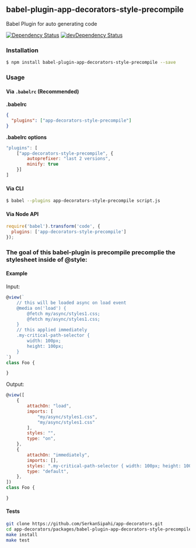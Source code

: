 ## babel-plugin-app-decorators-style-precompile
Babel Plugin for auto generating code

<p>
    <a href="https://david-dm.org/SerkanSipahi/app-decorators?path=packages/babel-plugin-app-decorators-style-precompile"><img src="https://david-dm.org/SerkanSipahi/david.svg" alt="Dependency Status"></a>
    <a href="https://david-dm.org/SerkanSipahi/app-decorators?path=packages/babel-plugin-app-decorators-style-precompile&type=dev"><img src="https://david-dm.org/SerkanSipahi/david/dev-status.svg" alt="devDependency Status"></a>
</p>

### Installation

```sh
$ npm install babel-plugin-app-decorators-style-precompile --save
```

### Usage

#### Via `.babelrc` (Recommended)

**.babelrc**

```json
{
  "plugins": ["app-decorators-style-precompile"]
}
```

**.babelrc options**
```js
"plugins": [
    ["app-decorators-style-precompile", {
        autoprefixer: "last 2 versions",
        minify: true
    }]
]
```

#### Via CLI

```sh
$ babel --plugins app-decorators-style-precompile script.js
```

#### Via Node API

```js
require('babel').transform('code', {
  plugins: ['app-decorators-style-precompile']
});
```

### The goal of this babel-plugin is precompile precomplie the stylesheet inside of @style:

#### Example
Input:
```js
@view(`
    // this will be loaded async on load event
    @media on('load') {
        @fetch my/async/styles1.css;
        @fetch my/async/styles1.css;
    }
    // this applied immediately
    .my-critical-path-selector {
        width: 100px;
        height: 100px;
    }
`)
class Foo {

}
```
Output:
```js
@view([
    {
        attachOn: "load",
        imports: [
            "my/async/styles1.css",
            "my/async/styles1.css"
        ],
        styles: "",
        type: "on",
    },
    {
        attachOn: "immediately",
        imports: [],
        styles: ".my-critical-path-selector { width: 100px; height: 100px; }",
        type: "default",
    },
])
class Foo {

}
```


#### Tests
```bash
git clone https://github.com/SerkanSipahi/app-decorators.git
cd app-decorators/packages/babel-plugin-app-decorators-style-precompile
make install
make test
```
